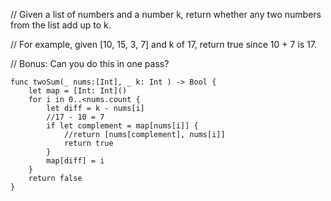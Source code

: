 // Given a list of numbers and a number k, return whether any two numbers from the list add up to k.

// For example, given [10, 15, 3, 7] and k of 17, return true since 10 + 7 is 17.

// Bonus: Can you do this in one pass?

```
func twoSum(_ nums:[Int], _ k: Int ) -> Bool {
	let map = [Int: Int]()
	for i in 0..<nums.count {
		let diff = k - nums[i]
		//17 - 10 = 7
		if let complement = map[nums[i]] {
			//return [nums[complement], nums[i]]	
			return true
		}
		map[diff] = i
	}
	return false
}
```
